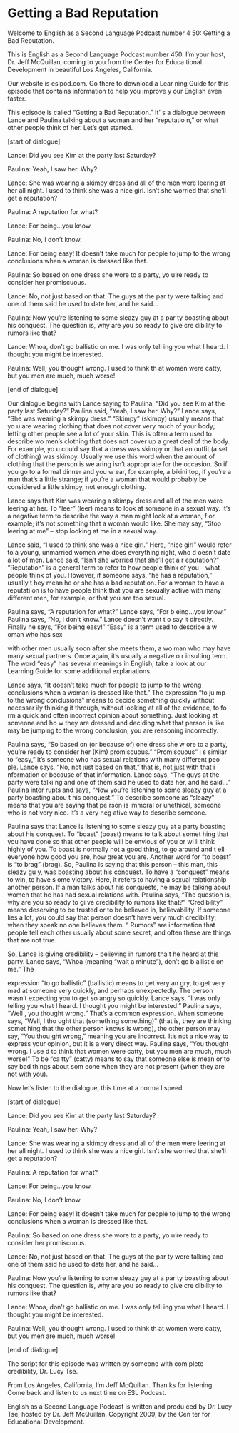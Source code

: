 # Getting a Bad Reputation

Welcome to English as a Second Language Podcast number 4 50: Getting a Bad Reputation.

This is English as a Second Language Podcast number 450.  I’m your host, Dr. Jeff McQuillan, coming to you from the Center for Educa tional Development in beautiful Los Angeles, California.

Our website is eslpod.com.  Go there to download a Lear ning Guide for this episode that contains information to help you improve y our English even faster.

This episode is called “Getting a Bad Reputation.”  It’ s a dialogue between Lance and Paulina talking about a woman and her “reputatio n,” or what other people think of her.  Let’s get started.

[start of dialogue]

Lance:  Did you see Kim at the party last Saturday?

Paulina:  Yeah, I saw her.  Why?

Lance:  She was wearing a skimpy dress and all of the men were leering at her all night.  I used to think she was a nice girl.  Isn’t  she worried that she’ll get a reputation?

Paulina:  A reputation for what?

Lance:  For being…you know.

Paulina:  No, I don’t know.

Lance:  For being easy!  It doesn’t take much for people  to jump to the wrong conclusions when a woman is dressed like that.

Paulina:  So based on one dress she wore to a party, yo u’re ready to consider her promiscuous.

Lance:  No, not just based on that.  The guys at the par ty were talking and one of them said he used to date her, and he said…

 Paulina:  Now you’re listening to some sleazy guy at a par ty boasting about his conquest.  The question is, why are you so ready to give cre dibility to rumors like that?

Lance:  Whoa, don’t go ballistic on me.  I was only tell ing you what I heard.  I thought you might be interested.

Paulina:  Well, you thought wrong.  I used to think th at women were catty, but you men are much, much worse!

[end of dialogue]

Our dialogue begins with Lance saying to Paulina, “Did  you see Kim at the party last Saturday?”  Paulina said, “Yeah, I saw her.  Why?”   Lance says, “She was wearing a skimpy dress.”  “Skimpy” (skimpy) usually means that yo u are wearing clothing that does not cover very much of your body; letting  other people see a lot of your skin.  This is often a term used to describe wo men’s clothing that does not cover up a great deal of the body.  For example, yo u could say that a dress was skimpy or that an outfit (a set of clothing) was skimpy.  Usually we use this word when the amount of clothing that the person is we aring isn’t appropriate for the occasion.  So if you go to a formal dinner and you w ear, for example, a bikini top, if you’re a man that’s a little strange; if you’re  a woman that would probably be considered a little skimpy, not enough clothing.

Lance says that Kim was wearing a skimpy dress and all of the  men were leering at her.  To “leer” (leer) means to look at someone in  a sexual way.  It’s a negative term to describe the way a man might look at a woman, f or example; it’s not something that a woman would like.  She may say, “Stop leering at me” – stop looking at me in a sexual way.

Lance said, “I used to think she was a nice girl.”  Here, “nice girl” would refer to a young, unmarried women who does everything right, who d oesn’t date a lot of men.  Lance said, “Isn’t she worried that she’ll get a r eputation?”  “Reputation” is a general term to refer to how people think of you – what people think of you. However, if someone says, “he has a reputation,” usually t hey mean he or she has a bad reputation.  For a woman to have a reputati on is to have people think that you are sexually active with many different men, for example, or that you are too sexual.

Paulina says, “A reputation for what?”  Lance says, “For b eing…you know.” Paulina says, “No, I don’t know.”  Lance doesn’t want t o say it directly.  Finally he says, “For being easy!”  “Easy” is a term used to describe a w oman who has sex

 with other men usually soon after she meets them, a wo man who may have many sexual partners.  Once again, it’s usually a negative o r insulting term.  The word “easy” has several meanings in English; take a look at  our Learning Guide for some additional explanations.

Lance says, “It doesn’t take much for people to jump to the wrong conclusions when a woman is dressed like that.”  The expression “to ju mp to the wrong conclusions” means to decide something quickly without necessar ily thinking it through, without looking at all of the evidence, to fo rm a quick and often incorrect opinion about something.  Just looking at someone and ho w they are dressed and deciding what that person is like may be jumping to the wrong conclusion, you are reasoning incorrectly.

Paulina says, “So based on (or because of) one dress she w ore to a party, you’re ready to consider her (Kim) promiscuous.”  “Promiscuous” i s similar to “easy,” it’s someone who has sexual relations with many different peo ple.  Lance says, “No, not just based on that,” that is, not just with that i nformation or because of that information.  Lance says, “The guys at the party were talki ng and one of them said he used to date her, and he said…”  Paulina inter rupts and says, “Now you’re listening to some sleazy guy at a party boasting abou t his conquest.”  To describe someone as “sleazy” means that you are saying that pe rson is immoral or unethical, someone who is not very nice.  It’s a very neg ative way to describe someone.

Paulina says that Lance is listening to some sleazy guy at a party boasting about his conquest.  To “boast” (boast) means to talk about somet hing that you have done so that other people will be envious of you or wi ll think highly of you.  To boast is normally not a good thing, to go around and t ell everyone how good you are, how great you are.  Another word for “to boast” is “to brag” (brag).  So, Paulina is saying that this person – this man, this sleazy gu y, was boasting about his conquest.  To have a “conquest” means to win, to have s ome victory.  Here, it refers to having a sexual relationship another person.  If a man talks about his conquests, he may be talking about women that he has had sexual relations with. Paulina says, “The question is, why are you so ready to gi ve credibility to rumors like that?”  “Credibility” means deserving to be trusted or to be believed in, believability.  If someone lies a lot, you could say that person doesn’t have very much credibility; when they speak no one believes them.  “ Rumors” are information that people tell each other usually about some secret, and often these are things that are not true.

So, Lance is giving credibility – believing in rumors tha t he heard at this party. Lance says, “Whoa (meaning “wait a minute”), don’t go b allistic on me.”  The

 expression “to go ballistic” (ballistic) means to get very an gry, to get very mad at someone very quickly, and perhaps unexpectedly.  The person  wasn’t expecting you to get so angry so quickly.  Lance says, “I was only telling  you what I heard. I thought you might be interested.”  Paulina says, “Well , you thought wrong.” That’s a common expression.  When someone says, “Well, I tho ught that (something something)” (that is, they are thinking somet hing that the other person knows is wrong), the other person may say, “You thou ght wrong,” meaning you are incorrect.  It’s not a nice way to express  your opinion, but it is a very direct way.  Paulina says, “You thought wrong.  I use d to think that women were catty, but you men are much, much worse!”  To be “ca tty” (catty) means to say that someone else is mean or to say bad things about som eone when they are not present (when they are not with you).

Now let’s listen to the dialogue, this time at a norma l speed.

[start of dialogue]

Lance:  Did you see Kim at the party last Saturday?

Paulina:  Yeah, I saw her.  Why?

Lance:  She was wearing a skimpy dress and all of the men were leering at her all night.  I used to think she was a nice girl.  Isn’t  she worried that she’ll get a reputation?

Paulina:  A reputation for what?

Lance:  For being…you know.

Paulina:  No, I don’t know.

Lance:  For being easy!  It doesn’t take much for people  to jump to the wrong conclusions when a woman is dressed like that.

Paulina:  So based on one dress she wore to a party, yo u’re ready to consider her promiscuous.

Lance:  No, not just based on that.  The guys at the par ty were talking and one of them said he used to date her, and he said…

 Paulina:  Now you’re listening to some sleazy guy at a par ty boasting about his conquest.  The question is, why are you so ready to give cre dibility to rumors like that?

Lance:  Whoa, don’t go ballistic on me.  I was only tell ing you what I heard.  I thought you might be interested.

Paulina:  Well, you thought wrong.  I used to think th at women were catty, but you men are much, much worse!

[end of dialogue]

The script for this episode was written by someone with com plete credibility, Dr. Lucy Tse.

From Los Angeles, California, I’m Jeff McQuillan.  Than ks for listening.  Come back and listen to us next time on ESL Podcast.

English as a Second Language Podcast is written and produ ced by Dr. Lucy Tse, hosted by Dr. Jeff McQuillan.  Copyright 2009, by the Cen ter for Educational Development.

